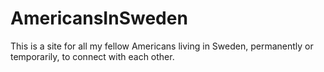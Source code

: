 # AmericansInSweden
This is a site for all my fellow Americans living in Sweden, permanently or temporarily, to connect with each other.
